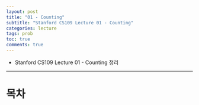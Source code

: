 ```yaml
---
layout: post
title: "01 - Counting"
subtitle: "Stanford CS109 Lecture 01 - Counting"
categories: lecture
tags: prob
toc: true
comments: true
---
```


- Stanford CS109 Lecture 01 - Counting 정리

---

# 목차

